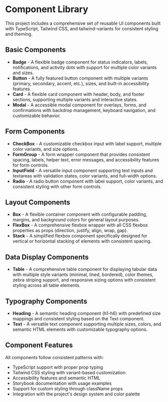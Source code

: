 # Component Library

This project includes a comprehensive set of reusable UI components built with TypeScript, Tailwind CSS, and tailwind-variants for consistent styling and theming.

## Basic Components

- **Badge** - A flexible badge component for status indicators, labels, notifications, and activity dots with support for multiple color variants and sizes.
- **Button** - A fully featured button component with multiple variants (primary, secondary, accent, etc.), sizes, and built-in accessibility features.
- **Card** - A flexible card component with header, body, and footer sections, supporting multiple variants and interactive states.
- **Modal** - A accessible modal component for overlays, forms, and confirmations with backdrop management, keyboard navigation, and customizable behavior.

## Form Components

- **CheckBox** - A customizable checkbox input with label support, multiple color variants, and size options.
- **FormGroup** - A form wrapper component that provides consistent spacing, labels, helper text, error messages, and accessibility features for form controls.
- **InputField** - A versatile input component supporting text inputs and textareas with validation states, color variants, and full-width options.
- **Radio** - A radio button component with label support, color variants, and consistent styling with other form controls.

## Layout Components

- **Box** - A flexible container component with configurable padding, margins, and background colors for general layout purposes.
- **FlexBox** - A comprehensive flexbox wrapper with all CSS flexbox properties as props (direction, justify, align, wrap, gap).
- **Stack** - A simplified flexbox component specifically designed for vertical or horizontal stacking of elements with consistent spacing.

## Data Display Components

- **Table** - A comprehensive table component for displaying tabular data with multiple style variants (minimal, lined, bordered), color themes, zebra striping support, and responsive sizing options with consistent styling across all table elements.

## Typography Components

- **Heading** - A semantic heading component (h1-h6) with predefined size mappings and consistent styling based on the Text component.
- **Text** - A versatile text component supporting multiple sizes, colors, and semantic HTML elements with customizable typography options.

## Component Features

All components follow consistent patterns with:
- TypeScript support with proper prop typing
- Tailwind CSS styling with variant-based customization
- Accessibility features and semantic HTML
- Storybook documentation with usage examples
- Support for custom styling through className props
- Integration with the project's design system and color palette
